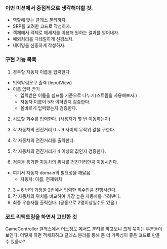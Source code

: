 ### 이번 미션에서 중점적으로 생각해야할 것.

- 역할에 맞는 클래스 분리하자.
- SRP를 고려한 코드로 작성하자.
- 객체에서 객체로 메세지를 이용해 원하는 결과를 얻어내자.
- 예외처리를 디테일하게 신경쓰자.
- 네이밍을 신중하게 작성하자.

### 구현 기능 목록

1. 경주할 자동차 이름을 입력한다.
- 입력알림문구 출력 (InputView)
- 이름 입력 받기 
  - 입력받은 이름을 쉼표를 기준으로 나누기(스트림을 사용해보자.)
  - 자동차 이름이 5자 이하인지 검증한다.
  - 올바르게 입력했는지 검증한다.

2. 시도할 회수를 입력한다. (사용자가 몇 번 이동하는지)

3. 각 자동차의 전진거리 0 ~ 9 사이의 무작위 값을 구한다. 
4. 각 자동차의 전진거리를 출력한다.
5. 각 자동차의 전진거리가 4 이상의 값인지 검증한다.
6. 검증을 통과한 자동차의 위치를 전진거리만큼 이동시킨다.
- 여기서 자동차 domain의 필요성을 깨닳음.
  - 자동차: 이름, 현재위치

7. 3 ~ 6 번의 과정을 2번에서 입력한 회수만큼 진행시킨다.
8. 각 자동차의 위치를 비교하여 가장 높은 자동차를 추려낸다.
9. 최종 우승자를 출력한다. (공동으로 2명이상일수도 있음.)

### 코드 리팩토링을 하면서 고민한 것

GameController 클래스에서 어느정도 메서드 분리를 하고보니 크게 묶이는 부분들이 보인다. 어떻게 하면 객체화하고 
클래스 분리를 통해 좀 더 가독성이 좋은 코드로 만들 수 있을까?
